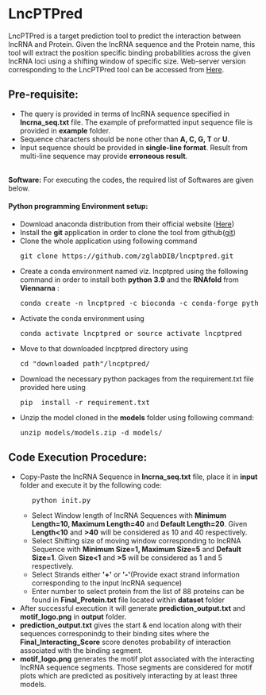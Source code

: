 <h1>LncPTPred</h1>
LncPTPred is a target prediction tool to predict the interaction between lncRNA and Protein. Given the lncRNA sequence and the Protein name, this tool will extract the position specific binding probabilities across 
the given lncRNA loci using a shifting window of specific size. Web-server version corresponding to the LncPTPred tool can be accessed from  <a href='http://bicresources.jcbose.ac.in/zhumur/lncptpred/'>Here</a>. <br/>

<h2>Pre-requisite:</h2>
<ul>
<li>The query is provided in terms of lncRNA sequence specified in  <b>lncrna_seq.txt</b> file. The example of preformatted input sequence file is provided in <b>example</b> folder.</li>
<li>Sequence characters should be none other than <b>A, C, G, T</b> or <b>U</b>.</li>
<li>Input sequence should be provided in <b>single-line format</b>. Result from multi-line sequence may provide <b>erroneous result</b>.</li>
</ul>
<br/>
<b>Software:</b> For executing the codes, the required list of Softwares are given below.<br/>
<h4>Python programming Environment setup:</h4>
<ul>
<li>Download anaconda distribution from their official website (<a href='https://www.anaconda.com/download'>Here</a>)</li>
<li>Install the <b>git</b> application in order to clone the tool from github(<a href='https://git-scm.com/downloads'>git</a>)</li>
<li>Clone the whole application using following command
<pre>git clone https://github.com/zglabDIB/lncptpred.git</pre>
<li>Create a conda environment named viz. lncptpred using the following command in order to install both <b>python 3.9</b> and the <b>RNAfold</b> from <b>Viennarna</b> :</li>
<pre>conda create -n lncptpred -c bioconda -c conda-forge python=3.9 viennarna -y</pre>
<li>Activate the conda environment using</li>
<pre>conda activate lncptpred or source activate lncptpred</pre>
<li>Move to that downloaded lncptpred directory using</li>
<pre>cd "downloaded_path"/lncptpred/</pre>
<li>Download the necessary python packages from the requirement.txt file provided here using</li>
<pre>pip  install -r requirement.txt</pre>
<li>Unzip the model cloned in the <b>models</b> folder using following command:</li>
<pre>unzip models/models.zip -d models/</pre>
</ul>
<h2>Code Execution Procedure:</h2>
<ul>
<li>Copy-Paste the lncRNA Sequence in <b>lncrna_seq.txt</b> file, place it in <b>input</b> folder and execute it by the following code:</li>
<ul>
<pre>python init.py</pre>
<li>Select Window length of lncRNA Sequences with <b>Minimum Length=10, Maximum Length=40</b> and <b>Default Length=20</b>. Given <b>Length<10</b> and <b>>40</b> will be considered as 10 and 40 respectively.</li>
<li>Select Shifting size of moving window corresponding to lncRNA Sequence with <b>Minimum Size=1, Maximum Size=5</b> and <b>Default Size=1</b>. Given <b>Size<1</b> and <b>>5</b> will be considered as 1 and 5 respectively.</li>
<li>Select Strands either <b>'+'</b> or <b>'-'</b>(Provide exact strand information corresponding to the input lncRNA sequence)</li>
<li>Enter number to select protein from the list of 88 proteins can be found in <b>Final_Protein.txt</b> file located within <b>dataset</b> folder<br/>
</li>
</ul>

<li>After successful execution it will generate <b>prediction_output.txt</b> and <b>motif_logo.png</b> in <b>output</b> folder.</li>
<li><b>prediction_output.txt</b> gives the start & end location along with their sequences corresponindg to their binding sites where the <b>Final_Interacting_Score</b> score denotes probability of interaction associated with the binding segment.</li>
<li><b>motif_logo.png</b> generates the motif plot associated with the interacting lncRNA sequence segments. Those segments are considered for motif plots which are predicted as positively interacting by at least three models.</li>   
</ul>



